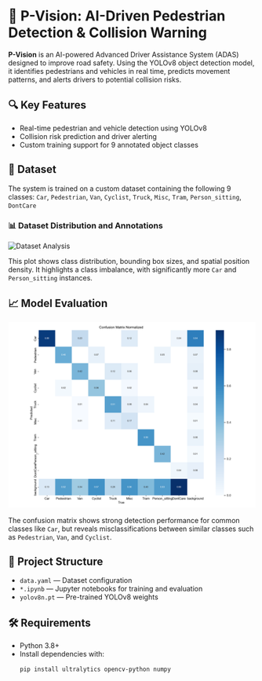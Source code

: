 # 🚗 P-Vision: AI-Driven Pedestrian Detection & Collision Warning

**P-Vision** is an AI-powered Advanced Driver Assistance System (ADAS) designed to improve road safety. Using the YOLOv8 object detection model, it identifies pedestrians and vehicles in real time, predicts movement patterns, and alerts drivers to potential collision risks.

## 🔍 Key Features
- Real-time pedestrian and vehicle detection using YOLOv8
- Collision risk prediction and driver alerting
- Custom training support for 9 annotated object classes

## 🧠 Dataset
The system is trained on a custom dataset containing the following 9 classes:
`Car`, `Pedestrian`, `Van`, `Cyclist`, `Truck`, `Misc`, `Tram`, `Person_sitting`, `DontCare`

### 📊 Dataset Distribution and Annotations
![Dataset Analysis](./30aae1ce-799e-4991-a494-04882182dc94.jpg)

This plot shows class distribution, bounding box sizes, and spatial position density. It highlights a class imbalance, with significantly more `Car` and `Person_sitting` instances.

## 📈 Model Evaluation
![Confusion Matrix](confusion_matrix_normalized.png)

The confusion matrix shows strong detection performance for common classes like `Car`, but reveals misclassifications between similar classes such as `Pedestrian`, `Van`, and `Cyclist`.

## 📁 Project Structure
- `data.yaml` — Dataset configuration
- `*.ipynb` — Jupyter notebooks for training and evaluation
- `yolov8n.pt` — Pre-trained YOLOv8 weights

## 🛠 Requirements
- Python 3.8+
- Install dependencies with:
  ```bash
  pip install ultralytics opencv-python numpy
